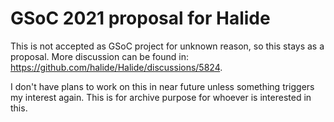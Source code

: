 # GSoC 2021 proposal for Halide

This is not accepted as GSoC project for unknown reason, so this stays as a proposal. More discussion can be found in: https://github.com/halide/Halide/discussions/5824.

I don't have plans to work on this in near future unless something triggers my interest again. This is for archive purpose for whoever is interested in this.